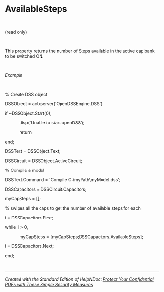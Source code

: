 # AvailableSteps

&nbsp;

(read only)

&nbsp;

This property returns the number of Steps available in the active cap bank to be switched ON.

&nbsp;

*Example*

&nbsp;

% Create DSS object

DSSObject = actxserver('OpenDSSEngine.DSS')

if ~DSSObject.Start(0),

&nbsp; &nbsp; &nbsp; &nbsp; &nbsp; &nbsp; disp('Unable to start openDSS');

&nbsp; &nbsp; &nbsp; &nbsp; &nbsp; &nbsp; return

end;

DSSText = DSSObject.Text;

DSSCircuit = DSSObject.ActiveCircuit;

% Compile a model &nbsp; &nbsp;

DSSText.Command = 'Compile C:\\myPath\\myModel.dss';

DSSCapacitors = DSSCircuit.Capacitors;

myCapSteps = \[\];

% swipes all the caps to get the number of available steps for each

i = DSSCapacitors.First;

while&nbsp; i \> 0,

&nbsp; &nbsp; &nbsp; &nbsp; &nbsp; &nbsp; myCapSteps = \[myCapSteps;DSSCapacitors.AvailableSteps\];

i = DSSCapacitors.Next;

end;

&nbsp;


***
_Created with the Standard Edition of HelpNDoc: [Protect Your Confidential PDFs with These Simple Security Measures](<https://www.helpndoc.com/step-by-step-guides/how-to-generate-an-encrypted-password-protected-pdf-document/>)_
